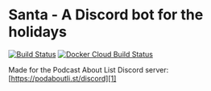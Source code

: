 # Santa - A Discord bot for the holidays

[![Build Status](https://travis-ci.com/Podcast-About-List/santa.svg?branch=master)][2]
[![Docker Cloud Build Status](https://img.shields.io/docker/cloud/build/ralphorama/santabot?label=build&logo=docker&logoColor=ffffff)][4]

Made for the Podcast About List Discord server: [https://podaboutli.st/discord][1]


[1]: https://podaboutli.st/discord
[2]: https://travis-ci.com/Podcast-About-List/santa
[3]: https://github.com/Podcast-About-List/santa/blob/master/docs/DESIGN.md
[4]: https://hub.docker.com/r/ralphorama/santabot
